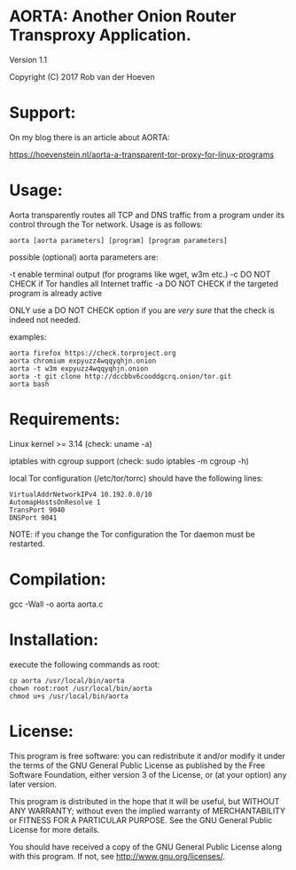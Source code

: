 AORTA: Another Onion Router Transproxy Application.
===================================================

Version 1.1

Copyright (C) 2017 Rob van der Hoeven


Support:
========

On my blog there is an article about AORTA:

https://hoevenstein.nl/aorta-a-transparent-tor-proxy-for-linux-programs


Usage:
======

Aorta transparently routes all TCP and DNS traffic from a program under its
control through the Tor network. Usage is as follows:

    aorta [aorta parameters] [program] [program parameters]

possible (optional) aorta parameters are:

-t   enable terminal output (for programs like wget, w3m etc.)
-c   DO NOT CHECK if Tor handles all Internet traffic
-a   DO NOT CHECK if the targeted program is already active

ONLY use a DO NOT CHECK option if you are *very sure* that the check is
indeed not needed.

examples:

    aorta firefox https://check.torproject.org
    aorta chromium expyuzz4wqqyqhjn.onion
    aorta -t w3m expyuzz4wqqyqhjn.onion
    aorta -t git clone http://dccbbv6cooddgcrq.onion/tor.git
    aorta bash


Requirements:
=============

Linux kernel >= 3.14          (check: uname -a)

iptables with cgroup support  (check: sudo iptables -m cgroup -h)

local Tor configuration (/etc/tor/torrc) should have the following lines:

    VirtualAddrNetworkIPv4 10.192.0.0/10
    AutomapHostsOnResolve 1
    TransPort 9040
    DNSPort 9041

NOTE: if you change the Tor configuration the Tor daemon must be restarted.


Compilation:
============

gcc -Wall -o aorta aorta.c


Installation:
=============

execute the following commands as root:

    cp aorta /usr/local/bin/aorta
    chown root:root /usr/local/bin/aorta
    chmod u+s /usr/local/bin/aorta


License:
========

This program is free software: you can redistribute it and/or modify
it under the terms of the GNU General Public License as published by
the Free Software Foundation, either version 3 of the License, or
(at your option) any later version.

This program is distributed in the hope that it will be useful,
but WITHOUT ANY WARRANTY; without even the implied warranty of
MERCHANTABILITY or FITNESS FOR A PARTICULAR PURPOSE.  See the
GNU General Public License for more details.

You should have received a copy of the GNU General Public License
along with this program.  If not, see <http://www.gnu.org/licenses/>.
